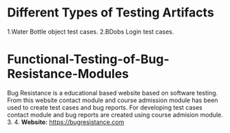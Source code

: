 # Different Types of Testing Artifacts
1.Water Bottle object test cases.
2.BDobs Login test cases.

# Functional-Testing-of-Bug-Resistance-Modules
Bug Resistance is a educational based website based on software testing. From this website contact module and course admission module has been used to create test cases and bug reports.
For developing test cases contact module and bug reports are created using course admision module.
3.
4.
**Website:**
https://bugresistance.com
